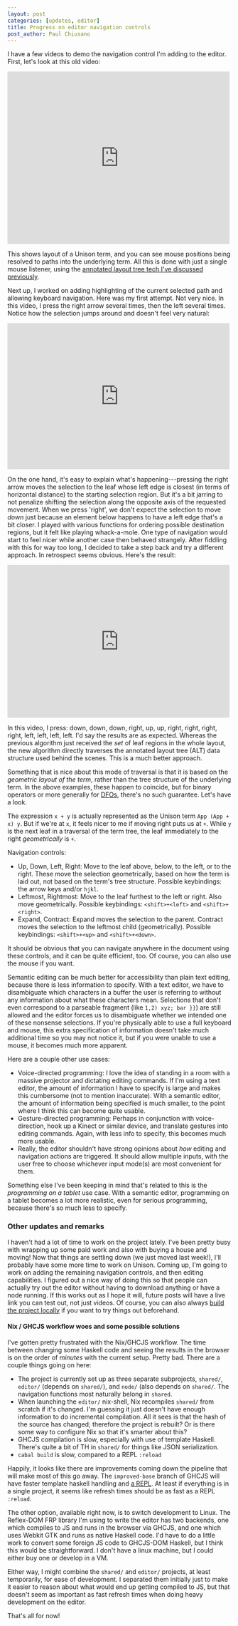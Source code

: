 ```yaml
---
layout: post
categories: [updates, editor]
title: Progress on editor navigation controls
post_author: Paul Chiusano
---
```


I have a few videos to demo the navigation control I'm adding to the editor. First, let's look at this old video:

<iframe src="https://player.vimeo.com/video/136965195" width="500" height="387" frameborder="0" webkitallowfullscreen mozallowfullscreen allowfullscreen></iframe>

This shows layout of a Unison term, and you can see mouse positions being resolved to paths into the underlying term. All this is done with just a single mouse listener, using the [annotated layout tree tech I've discussed previously](https://github.com/unisonweb/platform/blob/master/shared/src/Unison/Doc.hs).

Next up, I worked on adding highlighting of the current selected path and allowing keyboard navigation. Here was my first attempt. Not very nice. In this video, I press the right arrow several times, then the left several times. Notice how the selection jumps around and doesn't feel very natural:

<iframe src="https://player.vimeo.com/video/139499010" width="500" height="328" frameborder="0" webkitallowfullscreen mozallowfullscreen allowfullscreen></iframe>

On the one hand, it's easy to explain what's happening---pressing the right arrow moves the selection to the leaf whose left edge is closest (in terms of horizontal distance) to the starting selection region. But it's a bit jarring to not penalize shifting the selection along the opposite axis of the requested movement. When we press 'right', we don't expect the selection to move _down_ just because an element below happens to have a left edge that's a bit closer. I played with various functions for ordering possible destination regions, but it felt like playing whack-a-mole. One type of navigation would start to feel nicer while another case then behaved strangely. After fiddling with this for way too long, I decided to take a step back and try a different approach. In retrospect seems obvious. Here's the result:

<iframe src="https://player.vimeo.com/video/139606000" width="500" height="343" frameborder="0" webkitallowfullscreen mozallowfullscreen allowfullscreen></iframe>

In this video, I press: down, down, down, right, up, up, right, right, right, right, left, left, left, left. I'd say the results are as expected. Whereas the previous algorithm just received the _set_ of leaf regions in the whole layout, the new algorithm directly traverses the annotated layout tree (ALT) data structure used behind the scenes. This is a much better approach.

Something that is nice about this mode of traversal is that it is based on the _geometric layout of the term_, rather than the tree structure of the underlying term. In the above examples, these happen to coincide, but for binary operators or more generally for [DFOs](/2015-08-05/dfos.html#post-start), there's no such guarantee. Let's have a look.

The expression `x + y` is actually represented as the Unison term `App (App + x) y`. But if we're at `x`, it feels nicer to me if moving right puts us at `+`. While `y` is the next leaf in a traversal of the term tree, the leaf immediately to the right _geometrically_ is `+`. 

Navigation controls:

* Up, Down, Left, Right: Move to the leaf above, below, to the left, or to the right. These move the selection geometrically, based on how the term is laid out, not based on the term's tree structure. Possible keybindings: the arrow keys and/or `hjkl`.
* Leftmost, Rightmost: Move to the leaf furthest to the left or right. Also move geometrically. Possible keybindings: `<shift>+<left>` and `<shift>+<right>`.
* Expand, Contract: Expand moves the selection to the parent. Contract moves the selection to the leftmost child (geometrically). Possible keybindings: `<shift>+<up>` and `<shift>+<down>`.

It should be obvious that you can navigate anywhere in the document using these controls, and it can be quite efficient, too. Of course, you can also use the mouse if you want.

Semantic editing can be much better for accessibility than plain text editing, because there is less information to specify. With a text editor, we have to disambiguate which characters in a buffer the user is referring to without any information about what these characters mean. Selections that don't even correspond to a parseable fragment (like `1,2) xyz; bar }}`) are still allowed and the editor forces us to disambiguate whether we intended one of these nonsense selections. If you're physically able to use a full keyboard and mouse, this extra specification of information doesn't take much additional time so you may not notice it, but if you were unable to use a mouse, it becomes much more apparent.

Here are a couple other use cases:

* Voice-directed programming: I love the idea of standing in a room with a massive projector and dictating editing commands. If I'm using a text editor, the amount of information I have to specify is large and makes this cumbersome (not to mention inaccurate). With a semantic editor, the amount of information being specified is much smaller, to the point where I think this can become quite usable.
* Gesture-directed programming: Perhaps in conjunction with voice-direction, hook up a Kinect or similar device, and translate gestures into editing commands. Again, with less info to specify, this becomes much more usable.
* Really, the editor shouldn't have strong opinions about _how_ editing and navigation actions are triggered. It should allow multiple inputs, with the user free to choose whichever input mode(s) are most convenient for them.

Something else I've been keeping in mind that's related to this is the _programming on a tablet_ use case. With a semantic editor, programming on a tablet becomes a lot more realistic, even for serious programming, because there's so much less to specify.

### Other updates and remarks

I haven't had a lot of time to work on the project lately. I've been pretty busy with wrapping up some paid work and also with buying a house and moving! Now that things are settling down (we just moved last week!), I'll probably have some more time to work on Unison. Coming up, I'm going to work on adding the remaining navigation controls, and then editing capabilities. I figured out a nice way of doing this so that people can actually try out the editor without having to download anything or have a node running. If this works out as I hope it will, future posts will have a live link you can test out, not just videos. Of course, you can also always [build the project locally](https://github.com/unisonweb/platform) if you want to try things out beforehand.

#### Nix / GHCJS workflow woes and some possible solutions

I've gotten pretty frustrated with the Nix/GHCJS workflow. The time between changing some Haskell code and seeing the results in the browser is on the order of _minutes_ with the current setup. Pretty bad. There are a couple things going on here:

* The project is currently set up as three separate subprojects, `shared/`, `editor/` (depends on `shared/`), and `node/` (also depends on `shared/`. The navigation functions most naturally belong in `shared`.
* When launching the `editor/` nix-shell, Nix recompiles `shared/` from scratch if it's changed. I'm guessing it just doesn't have enough information to do incremental compilation. All it sees is that the hash of the source has changed; therefore the project is rebuilt? Or is there some way to configure Nix so that it's smarter about this?
* GHCJS compilation is slow, especially with use of template Haskell. There's quite a bit of TH in `shared/` for things like JSON serialization.
* `cabal build` is slow, compared to a REPL `:reload`

Happily, it looks like there are improvements coming down the pipeline that will make most of this go away. The `improved-base` branch of GHCJS will have faster template haskell handling and [a REPL](https://twitter.com/acid2/status/614076905990582272). At least if everything is in a single project, it seems like refresh times should be as fast as a REPL `:reload`.

The other option, available right now, is to switch development to Linux. The Reflex-DOM FRP library I'm using to write the editor has two backends, one which compiles to JS and runs in the browser via GHCJS, and one which uses Webkit GTK and runs as native Haskell code. I'd have to do a little work to convert some foreign JS code to GHCJS-DOM Haskell, but I think this would be straightforward. I don't have a linux machine, but I could either buy one or develop in a VM.

Either way, I might combine the `shared/` and `editor/` projects, at least temporarily, for ease of development. I separated them initially just to make it easier to reason about what would end up getting compiled to JS, but that doesn't seem as important as fast refresh times when doing heavy development on the editor.

That's all for now!

